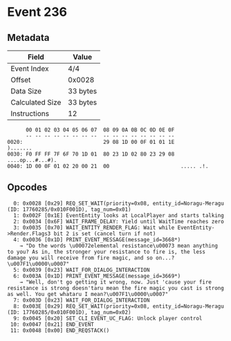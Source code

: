 # Event 236

## Metadata

| Field           | Value    |
|-----------------|----------|
| Event Index     | 4/4      |
| Offset          | 0x0028   |
| Data Size       | 33 bytes |
| Calculated Size | 33 bytes |
| Instructions    | 12       |

```
      00 01 02 03 04 05 06 07  08 09 0A 0B 0C 0D 0E 0F
      -- -- -- -- -- -- -- --  -- -- -- -- -- -- -- --
0020:                          29 08 1D 00 0F 01 01 1E          ).......
0030: F0 FF FF 7F 6F 70 1D 01  80 23 1D 02 80 23 29 08  ....op...#...#).
0040: 1D 00 0F 01 02 20 00 21  00                       ..... .!.       
```

## Opcodes

```
  0: 0x0028 [0x29] REQ_SET_WAIT(priority=0x08, entity_id=Noragu-Meragu (ID: 17760285/0x010F001D), tag_num=0x01)
  1: 0x002F [0x1E] EventEntity looks at LocalPlayer and starts talking
  2: 0x0034 [0x6F] WAIT_FRAME_DELAY: Yield until WaitTime reaches zero
  3: 0x0035 [0x70] WAIT_ENTITY_RENDER_FLAG: Wait while EventEntity->Render.Flags3 bit 2 is set (cancel turn if not)
  4: 0x0036 [0x1D] PRINT_EVENT_MESSAGE(message_id=3668*)
    → "Do the words \u00072elemental resistance\u00073 mean anything to you? As in, the stronger your resistance to fire is, the less damage you will receive from fire magic, and so on...?\u007F1\u0000\u0007"
  5: 0x0039 [0x23] WAIT_FOR_DIALOG_INTERACTION
  6: 0x003A [0x1D] PRINT_EVENT_MESSAGE(message_id=3669*)
    → "Well, don't go getting it wrong, now. Just 'cause your fire resistance is strong doesn'taru mean the fire magic you cast is strong as well. You get whataru I mean?\u007F1\u0000\u0007"
  7: 0x003D [0x23] WAIT_FOR_DIALOG_INTERACTION
  8: 0x003E [0x29] REQ_SET_WAIT(priority=0x08, entity_id=Noragu-Meragu (ID: 17760285/0x010F001D), tag_num=0x02)
  9: 0x0045 [0x20] SET_CLI_EVENT_UC_FLAG: Unlock player control
 10: 0x0047 [0x21] END_EVENT
 11: 0x0048 [0x00] END_REQSTACK()
```
